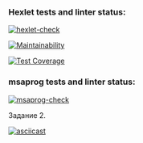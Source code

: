### Hexlet tests and linter status:

[![hexlet-check](https://github.com/msaprog/frontend-project-lvl2/actions/workflows/hexlet-check.yml/badge.svg)](https://github.com/msaprog/frontend-project-lvl2/actions/workflows/hexlet-check.yml)

[![Maintainability](https://api.codeclimate.com/v1/badges/9328e24542f746c3d50595d5cd9c8ab7548ab5bec62f032206be71dafe3a8fbe/maintainability)](https://codeclimate.com/github/msaprog/frontend-project-lvl2/maintainability)

[![Test Coverage](https://api.codeclimate.com/v1/badges/543ca255e28771607aec/test_coverage)](https://codeclimate.com/github/msaprog/frontend-project-lvl2/test_coverage)

### msaprog tests and linter status:

[![msaprog-check](https://github.com/msaprog/frontend-project-lvl2/actions/workflows/msaprog-check.yml/badge.svg)](https://github.com/msaprog/frontend-project-lvl2/actions/workflows/msaprog-check.yml)

Задание 2.

[![asciicast](https://asciinema.org/a/XBuqeqX0vt37T27MEUIGakmin.svg)](https://asciinema.org/a/XBuqeqX0vt37T27MEUIGakmin)
